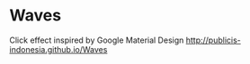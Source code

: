 Waves
=====

Click effect inspired by Google Material Design
http://publicis-indonesia.github.io/Waves
